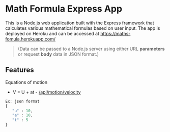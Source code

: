 # Math Formula Express App

This is a Node.js web application built with the Express framework that calculates various mathematical formulas based on user input. The app is deployed on Heroku and can be accessed at https://maths-fomula.herokuapp.com/

>(Data can be passed to a Node.js server using either URL **parameters** or request **body** data in JSON format.)

## Features

Equations of motion

* V =  U + at   -   [/api/motion/velocity](https://maths-fomula.herokuapp.com/api/motion/velocity)
 ```javascript
 Ex: json format
 {
    "u" : 10,
    "a" : 10,
    "t" : 5
}
 ```
